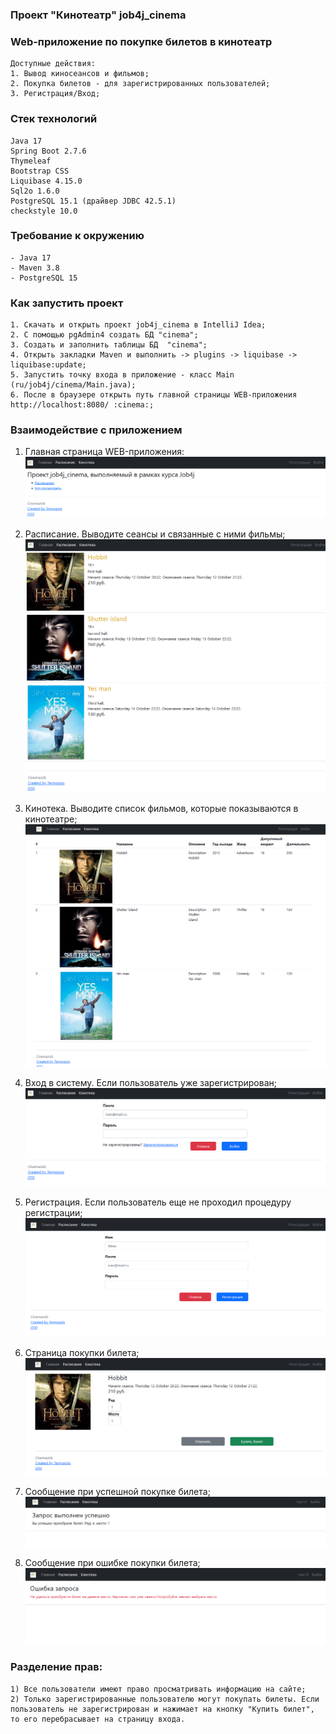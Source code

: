 ### Проект "Кинотеатр" job4j_cinema

### Web-приложение по покупке билетов в кинотеатр
    Доступные действия:
    1. Вывод киносеансов и фильмов;
    2. Покупка билетов - для зарегистрированных пользователей;
    3. Регистрация/Вход;

### Стек технологий
    Java 17
    Spring Boot 2.7.6
    Thymeleaf
    Bootstrap CSS
    Liquibase 4.15.0
    Sql2o 1.6.0
    PostgreSQL 15.1 (драйвер JDBC 42.5.1)
    checkstyle 10.0

### Требование к окружению
    - Java 17
    - Maven 3.8
    - PostgreSQL 15

### Как запустить проект
    1. Скачать и открыть проект job4j_cinema в IntelliJ Idea;
    2. С помощью pgAdmin4 создать БД "cinema";
    3. Cоздать и заполнить таблицы БД  "cinema";
    4. Открыть закладки Maven и выполнить -> plugins -> liquibase -> liquibase:update;
    5. Запустить точку входа в приложение - класс Main (ru/job4j/cinema/Main.java);
    6. После в браузере открыть путь главной страницы WEB-приложения http://localhost:8080/ :cinema:;

### Взаимодействие с приложением

1) Главная страница WEB-приложения:
![](img/main.png)


2) Расписание. Выводите сеансы и связанные с ними фильмы;
![](img/sessions.png)


3) Кинотека. Выводите список фильмов, которые показываются в кинотеатре;
![](img/films.png)


4) Вход в систему. Если пользователь уже зарегистрирован;
![](img/login.png) 


5) Регистрация. Если пользователь еще не проходил процедуру регистрации;
![](img/registration.png)


6) Страница покупки билета;
![](img/buy.png)


7) Сообщение при успешной покупке билета;
![](img/success_buying.png)


8) Сообщение при ошибке покупки билета;
![](img/error_buying.png)

### Разделение прав:
    1) Все пользователи имеют право просматривать информацию на сайте;
    2) Только зарегистрированные пользователю могут покупать билеты. Если пользователь не зарегистрирован и нажимает на кнопку "Купить билет", то его перебрасывает на страницу входа.